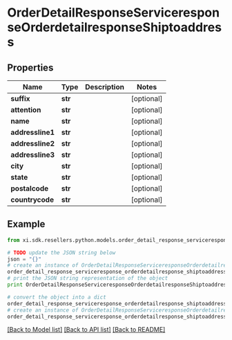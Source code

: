 # OrderDetailResponseServiceresponseOrderdetailresponseShiptoaddress


## Properties

Name | Type | Description | Notes
------------ | ------------- | ------------- | -------------
**suffix** | **str** |  | [optional] 
**attention** | **str** |  | [optional] 
**name** | **str** |  | [optional] 
**addressline1** | **str** |  | [optional] 
**addressline2** | **str** |  | [optional] 
**addressline3** | **str** |  | [optional] 
**city** | **str** |  | [optional] 
**state** | **str** |  | [optional] 
**postalcode** | **str** |  | [optional] 
**countrycode** | **str** |  | [optional] 

## Example

```python
from xi.sdk.resellers.python.models.order_detail_response_serviceresponse_orderdetailresponse_shiptoaddress import OrderDetailResponseServiceresponseOrderdetailresponseShiptoaddress

# TODO update the JSON string below
json = "{}"
# create an instance of OrderDetailResponseServiceresponseOrderdetailresponseShiptoaddress from a JSON string
order_detail_response_serviceresponse_orderdetailresponse_shiptoaddress_instance = OrderDetailResponseServiceresponseOrderdetailresponseShiptoaddress.from_json(json)
# print the JSON string representation of the object
print OrderDetailResponseServiceresponseOrderdetailresponseShiptoaddress.to_json()

# convert the object into a dict
order_detail_response_serviceresponse_orderdetailresponse_shiptoaddress_dict = order_detail_response_serviceresponse_orderdetailresponse_shiptoaddress_instance.to_dict()
# create an instance of OrderDetailResponseServiceresponseOrderdetailresponseShiptoaddress from a dict
order_detail_response_serviceresponse_orderdetailresponse_shiptoaddress_form_dict = order_detail_response_serviceresponse_orderdetailresponse_shiptoaddress.from_dict(order_detail_response_serviceresponse_orderdetailresponse_shiptoaddress_dict)
```
[[Back to Model list]](../README.md#documentation-for-models) [[Back to API list]](../README.md#documentation-for-api-endpoints) [[Back to README]](../README.md)


